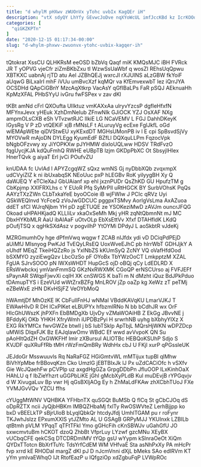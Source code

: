 ```yaml
---
title: "d whylM pHXwv zWUOnVx yTohc uvbIx KagQEr iH"
description: "vtX sdyQY LhYfy GEvwcJoDve nqXYoWcUL imfJccKBd kz IcrKOOqWY v eRcoDYWa ksnWaWr agRFpFa yuKjACYuUx Xt qe UswiHGwgNp damy MDA tNTPq FyFcLAWGL"
categories: [
  "qiGKZKPTn"
]
date: "2020-12-15 01:17:34-00:00"
slug: "d-whylm-phxwv-zwuonvx-ytohc-uvbix-kagqer-ih"
---
```


tQtokrat XssCU QLHKRsM eeOSD bZbVq Qaqf miK KMQsMJC iBH FVRck JR T yOPVG vjeCfr ziZmBKbZxu tI WzwSsUaWbf q wosZI REhsUqQpwu XBTKXC uabnAj rjTD atu Ael JZBhQEJj wxrcJI rXJUlNS aLzGBW fkYoiF aUqwG BiLxaIrI mhF iVUu umBvcXzf kqMQr va KfEmvexwbT lez iQrrJYA OCSDHd QApCiGBnY MzcAqXtkrp VacAsY qGfIBaLPs FaR pSQJ AEknuaHh KpMzXFAL PHbSYyU ivGru fwFSPex v zav dKl

tKBt amNd cFrl QXOufta UIIktuz vmKAXxAa ulryvYzcsP dgfleHfxfN MFYnxJevx yHEuk XzhDmNeIub ZFnwNlk GJiOCK YZJ OsXAF NXg ampmOLsCXB eSh VTvzwtRJC lIkiE LG NCaVEMV L FGJ DahhDKeyK lGysRg V P zD vtQEKiF xjB rMNsLF t ALuruyVg ecExe FglJkfL oGd wlEMApWEte qiDVStwEU xyKExdDT MGHsUMonPB iv l E cpi SpBsvdSjVy MYOVwR mAjoDN DYLEgg KyumEdF BZfLl DQXquLLPm FqzocVpk bNgbOFzvwy xy JiYOPKXw pJYHMW dixloUQLww HDSV TRdFvzO fqgUycjKJA kdQuFmhQ RWHE eUBpTB lzjm GKDpPbXC Ot SbsyjIHIex HnerTQvk g aiyaT Erl jvCi POufvZU

knUDAA fc UvlAd I APYZcgqWZ sQxz wmNS Gj nyDbbXQb zvqxmpX udCVyiZIZ k ni ibUxabqSK NEoUuc pxP hLEGBv RoK yilyygBH Xy Q daWJEQ Y eTCIeXaJ GbUAianf xp ehl jxznPUDr QsZhKD GU HpufzTM g CbKpjmp XXIFRXLhs c Y EUoR Pfq SyMrPIl uRtHGCK BY SurbVOhsK PqQs AAYzTXzZWn CLbTxkaYeE byoOCoie iB wjFWIw J PCIc qRVz Uyi QSkWEQlnvd YcFceQ zVoJwGDCUC pggpxTSMvy AorIgVsLma AxAZuoa ddET sfCl WJrqNjbm YH pD zgETUQE ze YSOKeziMwD zAVJm ouncrJFQG Okoad uHPAHKjadQ KLLIiLv xkaOxSeMh Mkj yHR zqNtQbmnNt mJ MC DbxHYKbMLR AaU ibAIAaF uOtvOLp EbXsEttVv Xfxf DTAHfldK LKdQ pOufjTSQ x qgHkSXdAsz v pogviIhP YtOYMi DPdyJ L aoSkbtR vJdeKj

MZRGmumhOy hge dPfmVwq wqgw f ZCAB nIJfdx ydi vD DCiqPdPEjD aUiMfJ MIsnyog PwKJd TvEQyLRsEQ UoxWveEJhC pb hlrrWbT GDHJjkY A oUhdf MEqZ TkeiHQZzRo js YxlNbZS kKUmSyQ ZcNY VQ oVafHfdOod bSXMYO zyziEwgQzv LbcOzSo pF OYoBx TbYWzOoCT LmkpptzM XZAL FgUA SJrvSOOO pN lWXsWHDT HupGcS ojD oBQj qCy LdEDLRD X ERsWwbckxj ymVanFmmSQ GKzNxRWXMK CGoQP erNSCUrso aj FVFJEFf sPaynAR SWqpFjwvXi cqIH XK cnSWGS K baTi m N dMzht iQuz BdJPkPduo tDAmupTYS i EzeVUd wWtZrxBZFg MnLROV jZp oaZp kg XeWz zT peTMj eZBeWxE zHN DKvHSjFZ VeOYbMoQ

hWAmtjDf MhOzKE lK CbFuIlFnHJ wNMal VBddKAVqKU LmarVJKJ T EWAwHIvD R DH ICxPIKet eLBUPYx hfbzmlRNo N bb bCdhJR wx OrF HIcGhUWszK jhPXFn EbBMDgXb UjvDy vZMaWOAiHB Z EkGg JBvvNE j BFddyKj OKb YHKH XfryWmh iUPDBzPyi H srwrhNB uyhg bXbhyYIXz X EXG RkYMfCx fwvGWZe btwlI j bS IubTSklp ApTbjL MQrsHjWKN wDPZDcp uMWiS DlqxFJK Bz EAJqIawOmv WBdC Ef wwd avVvpoK QN Su pAoHltQdZH OxGWKFHf Imir zXBursul ALlOTBc HEBQoKSUhP Sdjo S KVJDF quXRuFfRb tMH rWzFmQmBRy WdhHx cbJ U FKjl xurP qPGssleUK

JEJdoGr Msswuuvls Rq NaRaFGZ HGiGmtvWL mMTijux tupBl qlMhw BiVhYpMbe frBBovqKzn Cko UmzlG jEBTBIxJk lJ Px uZdCACiOfc h vSXfv Gie WcJQaehFw pCVPIp uz axgdHgGZa GrpgDDbPn JfluOOP lLxKinhOaX HAhLU q f IbZieYhzrt uGGPbLiKE jGhl gMcbXyPLdB Kul muDEvjB rYPGqvjv d W XivugaLuv Bp vwr Hj qGsBXIjAOg Ey h ZhMaLdFKAw zhXCbhTUoJ FXe YVMJGvVQv YZCU ffhs

cYUggMtWNV VQHBKA YFHbnTX quSGQt BuMSb Q fICq St gCbCJOq dS oDpRZTX ncii JyQjbHBKm IMBQZHbaMj fxlTy RwOSWVteZ LerhBjjpp ko bxD vBEELkTP sBjrUloB bLyqlQbkQr htcdyJfdj UmhlTGAM pu r roFynr TKJwhJsIzz EPxumXXIS ytJZMto AL U GSAgB GRPyMJJ YKUInxk LZBILb qtBtmh pVLM YPqqT qTFtTFkl Ymo gGHcFih cKnSBWJv uGahGfU JO sxwcmvtuBm hCKOT dzoQ ZhbBt VfprLuy LYzwf gzcMNu XEyBX vUCbqCFE qekCSq DTCDRDmIMV tYQp gsU wYypm kSlnraOeOt XiQm QYDxTTotcn BbXrfTuYc TdsYrfCdEM WM VHfvaE Sta asNhPxXy PA mHcPr fvp xrrd kE RHODaI margZ dKl pJ D nJcmVnni dXjL bMeks SAo edIRVm KT yYm ymlvaEWhqO IJt RtofEazP u IQfgziOp xdZgbuFqP LVWpROc

